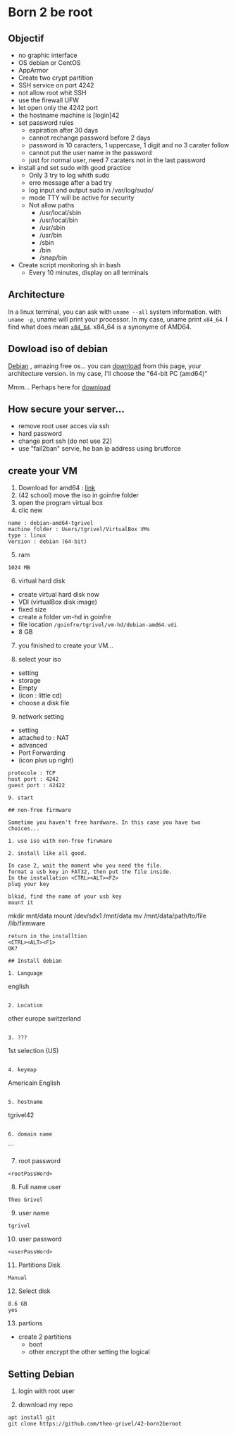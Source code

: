 # Born 2 be root

## Objectif

* no graphic interface
* OS debian or CentOS
* AppArmor
* Create two crypt partition
* SSH service on port 4242
* not allow root whit SSH
* use the firewall UFW
* let open only the 4242 port
* the hostname machine is [login]42
* set password rules
	* expiration after 30 days
	* cannot rechange password before 2 days
	* password is 10 caracters, 1 uppercase, 1 digit and no 3 carater follow
	* cannot put the user name in the password
	* just for normal user, need 7 caraters not in the last password 
* install and set sudo with good practice
	* Only 3 try to log whith sudo
	* erro message after a bad try
	* log input and output sudo in /var/log/sudo/
	* mode TTY will be active for security
	* Not allow paths
		* /usr/local/sbin
		* /usr/local/bin
		* /usr/sbin
		* /usr/bin
		* /sbin
		* /bin
		* /snap/bin
* Create script monitoring.sh in bash
	* Every 10 minutes, display on all terminals


## Architecture

In a linux terminal, you can ask with ```uname --all``` system information.
with ```uname -p```, uname will print your processor.
In my case, uname print ```x84_64```. I find what does mean 
[```x84_64```](https://en.wikipedia.org/wiki/X86-64).
x84_64 is a synonyme of AMD64.


## Dowload iso of debian

[Debian](https://www.debian.org/)
, amazing free os...
you can
[download](https://www.debian.org/releases/stable/)
from this page, your architecture version.
In my case, I'll choose the "64-bit PC (amd64)"

Mmm...
Perhaps here for [download](https://www.debian.org/releases/stable/debian-installer/)

## How secure your server...

* remove root user acces via ssh
* hard password
* change port ssh (do not use 22)
* use "fail2ban" servie, he ban ip address using brutforce

## create your VM

1. Download for amd64 : [link](https://cdimage.debian.org/debian-cd/current/amd64/iso-cd/debian-11.2.0-amd64-netinst.iso)
2. (42 school) move the iso in goinfre folder
3. open the program virtual box
4. clic new

```
name : debian-amd64-tgrivel
machine folder : Users/tgrivel/VirtualBox VMs
type : linux
Version : debian (64-bit)
```

5. ram

```
1024 MB
```

6. virtual hard disk

* create virtual hard disk now
* VDI (virtualBox disk image)
* fixed size
* create a folder vm-hd in goinfre
* file location ```/goinfre/tgrivel/vm-hd/debian-amd64.vdi```
* 8 GB

7. you finished to create your VM...

8. select your iso

* setting
* storage
* Empty
* (icon : little cd) 
* choose a disk file

9. network setting

* setting
* attached to : NAT
* advanced
* Port Forwarding
* (icon plus up right)
```
protocole : TCP
host port : 4242
guest port : 42422

9. start

## non-free firmware

Sometime you haven't free hardware. In this case you have two choices...

1. use iso with non-free firwmare

2. install like all good.

In case 2, wait the moment who you need the file.
format a usb key in FAT32, then put the file inside.
In the installation <CTRL><ALT><F2>
plug your key

blkid, find the name of your usb key
mount it
```
mkdir mnt/data
mount /dev/sdx1 /mnt/data
mv /mnt/data/path/to/file /lib/firmware
```
return in the installtion
<CTRL><ALT><F1>
OK?

## Install debian

1. Language

```
english
```

2. Location

```
other
europe
switzerland
```

3. ???

```
1st selection (US)
```

4. keymap

```
Americain English
```

5. hostname

```
tgrivel42
```

6. domain name

```
<empty>
```

7. root password

```
<rootPassWord>
```

8. Full name user

```
Theo Grivel
```

9. user name

```
tgrivel
```

10. user password

```
<userPassWord>
```

11. Partitions Disk

```
Manual
```

12. Select disk

```
8.6 GB
yes
```

13. partions

* create 2 partitions
	* boot
	* other
encrypt the other
setting the logical


## Setting Debian

1. login with root user

2. download my repo

```
apt install git
git clone https://github.com/theo-grivel/42-born2beroot
```
